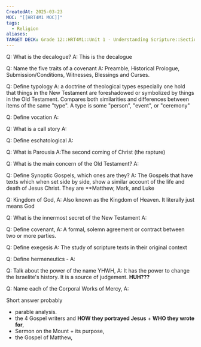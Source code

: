 ```yaml
---
CreatedAt: 2025-03-23
MOC: "[[HRT4M1 MOC]]"
tags:
  - Religion
aliases: 
TARGET DECK: Grade 12::HRT4M1::Unit 1 - Understanding Scripture::Section 2-3
---
```

Q: What is the decalogue?
A: This is the decalogue
<!--ID: 1742756506320-->


Q: Name the five traits of a covenant
A: Preamble, Historical Prologue, Submission/Conditions, Witnesses, Blessings and Curses.

Q: Define typology
A: a doctrine of theological types especially one hold that things in the New Testament are foreshadowed or symbolized by things in the Old Testament. Compares both similarities and differences between items of the same "type". A type is some "person", "event", or "ceremony"

Q: Define vocation 
A:

Q: What is a call story 
A:

Q: Define eschatological 
A:

Q: What is Parousia 
A:The second coming of Christ (the rapture)

Q: What is the main concern of the Old Testament?
A:

Q: Define Synoptic Gospels, which ones are they?
A: The Gospels that have texts which when set side by side, show a similar account of the life and death of Jesus Christ. They are **Matthew, Mark, and Luke


Q: Kingdom of God, 
A: Also known as the Kingdom of Heaven. It literally just means God

Q: What is the innermost secret of the New Testament
A:

Q: Define covenant, 
A: A formal, solemn agreement or contract between two or more parties. 

Q: Define exegesis 
A: The study of scripture texts in their original context

Q: Define hermeneutics - 
A:

Q: Talk about the power of the name YHWH,
A: It has the power to change the Israelite's history. It is a source of judgement. **HUH???**

Q: Name each of the Corporal Works of Mercy,
A:


Short answer probably
- parable analysis.
- the 4 Gospel writers and **HOW they portrayed Jesus** + **WHO they wrote for**,
- Sermon on the Mount + its purpose, 
- the Gospel of Matthew,